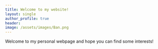 ```yaml
---
title: Welcome to my website!
layout: single 
author_profile: true
header:
image: /assets/images/Ban.png
---
```


Welcome to my personal webpage and hope you can find some interests!
